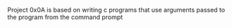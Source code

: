 Project 0x0A is based on writing c programs that use arguments
passed to the program from the command prompt
